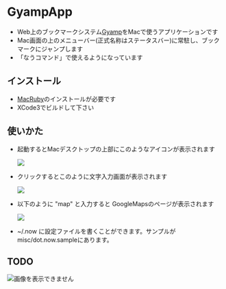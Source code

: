 # GyampApp

 * Web上のブックマークシステム[Gyamp](http://Gyamp.com/)をMacで使うアプリケーションです
 * Mac画面の上のメニューバー(正式名称はステータスバー)に常駐し、ブックマークにジャンプします
 * 「なうコマンド」で使えるようになっています

## インストール

 * [MacRuby](http://www.macruby.org/)のインストールが必要です
 * XCode3でビルドして下さい

## 使いかた

 * 起動するとMacデスクトップの上部にこのようなアイコンが表示されます

    ![](http://gyazo.com/d1da03f23e386d4fd939ec5f09620e4f.png)

 * クリックするとこのように文字入力画面が表示されます

    ![](http://gyazo.com/0b647639e5c3debba2b908cc6d03e03b.png)

 * 以下のように "map" と入力すると GoogleMapsのページが表示されます

    ![](http://gyazo.com/09620e325817d666cd110172cee75f19.png)

 * ~/.now に設定ファイルを書くことができます。サンプルがmisc/dot.now.sampleにあります。


## TODO

![画像を表示できません](http://gyazo.com/cca2932879b6542099b872e2935fcda1.png "メニュー画像")